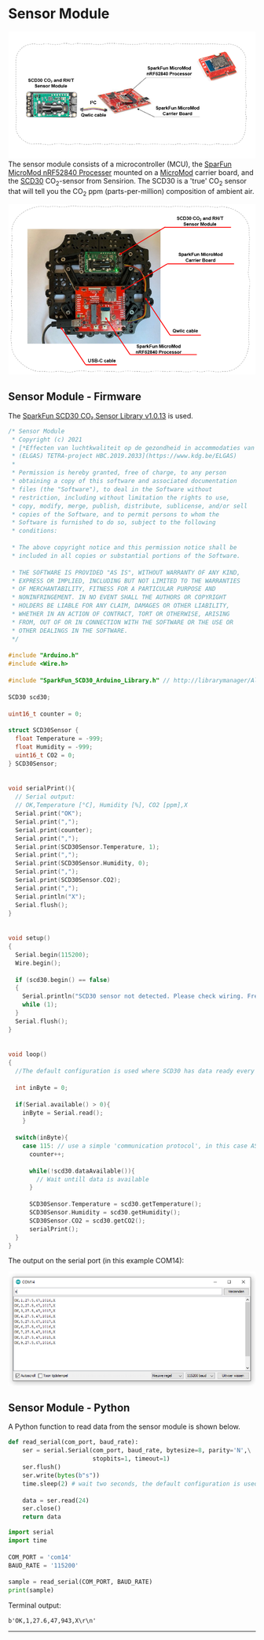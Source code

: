 # Sensor Module 

![IoT_System](\img\IoT_Sensor_Module\IoT_Sensor_Module.PNG)The sensor module consists of a microcontroller (MCU), the [SparFun MicroMod nRF52840 Processer](https://www.sparkfun.com/products/16984) mounted on a [MicroMod](https://www.sparkfun.com/micromod) carrier board, and the [SCD30](https://www.sensirion.com/en/environmental-sensors/carbon-dioxide-sensors/carbon-dioxide-sensors-scd30/) CO<sub>2</sub>-sensor from Sensirion. The SCD30 is a 'true' CO<sub>2</sub> sensor that will tell you the CO<sub>2</sub> ppm (parts-per-million) composition of ambient air. 

![IoT_System_Setup](\img\IoT_Sensor_Module\IoT_System_Setup.PNG)



## Sensor Module - Firmware

The [SparkFun SCD30 CO₂ Sensor Library v1.0.13](https://github.com/sparkfun/SparkFun_SCD30_Arduino_Library ) is used.

```C++
/* Sensor Module
 * Copyright (c) 2021
 * [*Effecten van luchtkwaliteit op de gezondheid in accommodaties van schepen  
 * (ELGAS) TETRA-project HBC.2019.2033](https://www.kdg.be/ELGAS)
 *
 * Permission is hereby granted, free of charge, to any person
 * obtaining a copy of this software and associated documentation
 * files (the "Software"), to deal in the Software without
 * restriction, including without limitation the rights to use,
 * copy, modify, merge, publish, distribute, sublicense, and/or sell
 * copies of the Software, and to permit persons to whom the
 * Software is furnished to do so, subject to the following
 * conditions:

 * The above copyright notice and this permission notice shall be
 * included in all copies or substantial portions of the Software.

 * THE SOFTWARE IS PROVIDED "AS IS", WITHOUT WARRANTY OF ANY KIND,
 * EXPRESS OR IMPLIED, INCLUDING BUT NOT LIMITED TO THE WARRANTIES
 * OF MERCHANTABILITY, FITNESS FOR A PARTICULAR PURPOSE AND
 * NONINFRINGEMENT. IN NO EVENT SHALL THE AUTHORS OR COPYRIGHT
 * HOLDERS BE LIABLE FOR ANY CLAIM, DAMAGES OR OTHER LIABILITY,
 * WHETHER IN AN ACTION OF CONTRACT, TORT OR OTHERWISE, ARISING
 * FROM, OUT OF OR IN CONNECTION WITH THE SOFTWARE OR THE USE OR
 * OTHER DEALINGS IN THE SOFTWARE.
 */

#include "Arduino.h"
#include <Wire.h>

#include "SparkFun_SCD30_Arduino_Library.h" // http://librarymanager/All#SparkFun_SCD30

SCD30 scd30;

uint16_t counter = 0;

struct SCD30Sensor {
  float Temperature = -999;
  float Humidity = -999;
  uint16_t CO2 = 0;
} SCD30Sensor;


void serialPrint(){
  // Serial output: 
  // OK,Temperature [°C], Humidity [%], CO2 [ppm],X
  Serial.print("OK");
  Serial.print(",");
  Serial.print(counter);
  Serial.print(",");
  Serial.print(SCD30Sensor.Temperature, 1);
  Serial.print(",");
  Serial.print(SCD30Sensor.Humidity, 0);
  Serial.print(",");
  Serial.print(SCD30Sensor.CO2);
  Serial.print(",");
  Serial.println("X");
  Serial.flush();
}


void setup()
{
  Serial.begin(115200);
  Wire.begin();

  if (scd30.begin() == false)
  {
    Serial.println("SCD30 sensor not detected. Please check wiring. Freezing...");
    while (1);
  }
  Serial.flush();
}


void loop()
{
  //The default configuration is used where SCD30 has data ready every two seconds.

  int inByte = 0;

  if(Serial.available() > 0){
    inByte = Serial.read();
    }

  switch(inByte){
    case 115: // use a simple 'communication protocol', in this case ASCII lower case letter s
      counter++;

      while(!scd30.dataAvailable()){
        // Wait untill data is available
      }

      SCD30Sensor.Temperature = scd30.getTemperature();
      SCD30Sensor.Humidity = scd30.getHumidity();
      SCD30Sensor.CO2 = scd30.getCO2();
      serialPrint();
  }
}
```



The output on the serial port (in this example COM14):

![serial_output](\img\IoT_Sensor_Module\serial_output.PNG)



## Sensor Module - Python

A Python function to read data from the sensor module is shown below.

```python
def read_serial(com_port, baud_rate):
    ser = serial.Serial(com_port, baud_rate, bytesize=8, parity='N',\
                        stopbits=1, timeout=1)
    ser.flush()
    ser.write(bytes(b"s"))
    time.sleep(2) # wait two seconds, the default configuration is used where SCD30 has data ready every two seconds.

    data = ser.read(24)
    ser.close()
    return data
```

```Python
import serial
import time

COM_PORT = 'com14'
BAUD_RATE = '115200'

sample = read_serial(COM_PORT, BAUD_RATE)
print(sample)
```

Terminal output:

```Terminal
b'OK,1,27.6,47,943,X\r\n'
```

---

